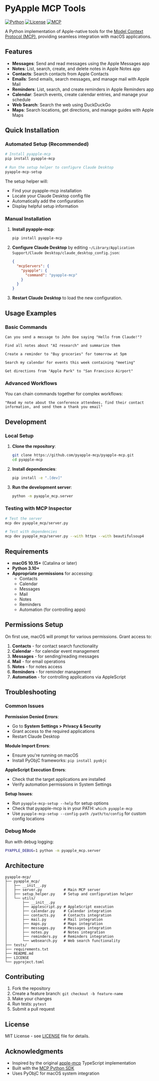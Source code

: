 # PyApple MCP Tools

[![Python](https://img.shields.io/badge/python-3.10+-blue.svg)](https://www.python.org/downloads/)
[![License](https://img.shields.io/badge/license-MIT-green.svg)](LICENSE)
[![MCP](https://img.shields.io/badge/MCP-compatible-purple.svg)](https://modelcontextprotocol.io)

A Python implementation of Apple-native tools for the [Model Context Protocol (MCP)](https://modelcontextprotocol.com/docs/mcp-protocol), providing seamless integration with macOS applications.

## Features

- **Messages**: Send and read messages using the Apple Messages app
- **Notes**: List, search, create, and delete notes in Apple Notes app  
- **Contacts**: Search contacts from Apple Contacts
- **Emails**: Send emails, search messages, and manage mail with Apple Mail
- **Reminders**: List, search, and create reminders in Apple Reminders app
- **Calendar**: Search events, create calendar entries, and manage your schedule
- **Web Search**: Search the web using DuckDuckGo
- **Maps**: Search locations, get directions, and manage guides with Apple Maps

## Quick Installation

### Automated Setup (Recommended)

```bash
# Install pyapple-mcp
pip install pyapple-mcp

# Run the setup helper to configure Claude Desktop
pyapple-mcp-setup
```

The setup helper will:
- Find your pyapple-mcp installation
- Locate your Claude Desktop config file
- Automatically add the configuration
- Display helpful setup information

### Manual Installation

1. **Install pyapple-mcp**:
   ```bash
   pip install pyapple-mcp
   ```

2. **Configure Claude Desktop** by editing `~/Library/Application Support/Claude Desktop/claude_desktop_config.json`:
   ```json
   {
     "mcpServers": {
       "pyapple": {
         "command": "pyapple-mcp"
       }
     }
   }
   ```

3. **Restart Claude Desktop** to load the new configuration.

## Usage Examples

### Basic Commands

```
Can you send a message to John Doe saying "Hello from Claude!"?
```

```
Find all notes about "AI research" and summarize them
```

```
Create a reminder to "Buy groceries" for tomorrow at 5pm
```

```
Search my calendar for events this week containing "meeting"
```

```
Get directions from "Apple Park" to "San Francisco Airport"
```

### Advanced Workflows

You can chain commands together for complex workflows:

```
"Read my note about the conference attendees, find their contact information, and send them a thank you email"
```

## Development

### Local Setup

1. **Clone the repository**:
   ```bash
   git clone https://github.com/pyapple-mcp/pyapple-mcp.git
   cd pyapple-mcp
   ```

2. **Install dependencies**:
   ```bash
   pip install -e ".[dev]"
   ```

3. **Run the development server**:
   ```bash
   python -m pyapple_mcp.server
   ```

### Testing with MCP Inspector

```bash
# Test the server
mcp dev pyapple_mcp/server.py

# Test with dependencies
mcp dev pyapple_mcp/server.py --with httpx --with beautifulsoup4
```

## Requirements

- **macOS 10.15+** (Catalina or later)
- **Python 3.10+**
- **Appropriate permissions** for accessing:
  - Contacts
  - Calendar
  - Messages
  - Mail
  - Notes
  - Reminders
  - Automation (for controlling apps)

## Permissions Setup

On first use, macOS will prompt for various permissions. Grant access to:

1. **Contacts** - for contact search functionality
2. **Calendar** - for calendar event management
3. **Messages** - for sending/reading messages  
4. **Mail** - for email operations
5. **Notes** - for notes access
6. **Reminders** - for reminder management
7. **Automation** - for controlling applications via AppleScript

## Troubleshooting

### Common Issues

**Permission Denied Errors**:
- Go to **System Settings > Privacy & Security**
- Grant access to the required applications
- Restart Claude Desktop

**Module Import Errors**:
- Ensure you're running on macOS
- Install PyObjC frameworks: `pip install pyobjc`

**AppleScript Execution Errors**:
- Check that the target applications are installed
- Verify automation permissions in System Settings

**Setup Issues**:
- Run `pyapple-mcp-setup --help` for setup options
- Check that pyapple-mcp is in your PATH: `which pyapple-mcp`
- Use `pyapple-mcp-setup --config-path /path/to/config` for custom config locations

### Debug Mode

Run with debug logging:
```bash
PYAPPLE_DEBUG=1 python -m pyapple_mcp.server
```

## Architecture

```
pyapple-mcp/
├── pyapple_mcp/
│   ├── __init__.py
│   ├── server.py          # Main MCP server
│   ├── setup_helper.py    # Setup and configuration helper
│   └── utils/
│       ├── __init__.py
│       ├── applescript.py # AppleScript execution
│       ├── calendar.py    # Calendar integration
│       ├── contacts.py    # Contacts integration
│       ├── mail.py        # Mail integration
│       ├── maps.py        # Maps integration
│       ├── messages.py    # Messages integration
│       ├── notes.py       # Notes integration
│       ├── reminders.py   # Reminders integration
│       └── websearch.py   # Web search functionality
├── tests/
├── requirements.txt
├── README.md
├── LICENSE
└── pyproject.toml
```

## Contributing

1. Fork the repository
2. Create a feature branch: `git checkout -b feature-name`
3. Make your changes
4. Run tests: `pytest`
5. Submit a pull request

## License

MIT License - see [LICENSE](LICENSE) file for details.

## Acknowledgments

- Inspired by the original [apple-mcp](https://github.com/dhravya/apple-mcp) TypeScript implementation
- Built with the [MCP Python SDK](https://github.com/modelcontextprotocol/python-sdk)
- Uses PyObjC for macOS system integration 
